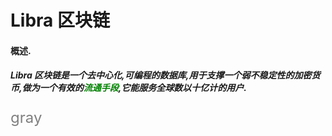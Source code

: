 <h1>Libra 区块链</h1>
<h4>概述.</h4>
<h5>Libra 区块链是一个去中心化,可编程的数据库,用于支撑一个弱不稳定性的加密货币,做为一个有效的<font color="green">流通手段</font>,它能服务全球数以十亿计的用户.</h5>

<font color=gray size=5>gray</font>